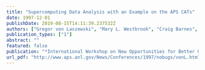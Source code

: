 ```yaml
---
title: "Supercomputing Data Analysis with an Example on the APS CATs"
date: 1997-12-01
publishDate: 2019-08-15T14:11:39.237532Z
authors: ["Gregor von Laszewski", "Mary L. Westbrook", "Craig Barnes", "Ian Foster"]
publication_types: ["1"]
abstract: ""
featured: false
publication: "*International Workshop on New Opportunities for Better User Group Software (NOBUGS)*"
url_pdf: "http://www.aps.anl.gov/News/Conferences/1997/nobugs/vonL.html"
---
```


